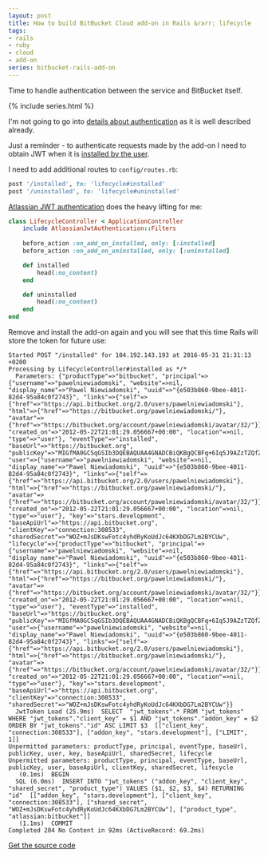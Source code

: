```yaml
---
layout: post
title: How to build BitBucket Cloud add-on in Rails &rarr; lifecycle
tags:
- rails
- ruby
- cloud
- add-on
series: bitbucket-rails-add-on
---
```

Time to handle authentication between the service and BitBucket itself.

{% include series.html %}

I'm not going to go into [details about authentication](https://developer.atlassian.com/bitbucket/concepts/authentication.html) as it is well described already.

Just a reminder - to authenticate requests made by the add-on I need to obtain JWT when it is [installed by the user](https://developer.atlassian.com/bitbucket/concepts/authentication.html#sign-lifecycle).

I need to add additional routes to `config/routes.rb`:

```ruby
post '/installed', to: 'lifecycle#installed'
post '/uninstalled', to: 'lifecycle#uninstalled'
```

[Atlassian JWT authentication](https://github.com/MeisterLabs/atlassian-jwt-authentication) does the heavy lifting for me:

```ruby
class LifecycleController < ApplicationController
	include AtlassianJwtAuthentication::Filters
	
	before_action :on_add_on_installed, only: [:installed]
	before_action :on_add_on_uninstalled, only: [:uninstalled]

	def installed
		head(:no_content)
	end

	def uninstalled
		head(:no_content)
	end
end
```

Remove and install the add-on again and you will see that this time Rails will store the token for future use:

```console
Started POST "/installed" for 104.192.143.193 at 2016-05-31 21:31:13 +0200
Processing by LifecycleController#installed as */*
  Parameters: {"productType"=>"bitbucket", "principal"=>{"username"=>"pawelniewiadomski", "website"=>nil, "display_name"=>"Pawel Niewiadomski", "uuid"=>"{e503b860-9bee-4011-82d4-95a84c0f2743}", "links"=>{"self"=>{"href"=>"https://api.bitbucket.org/2.0/users/pawelniewiadomski"}, "html"=>{"href"=>"https://bitbucket.org/pawelniewiadomski/"}, "avatar"=>{"href"=>"https://bitbucket.org/account/pawelniewiadomski/avatar/32/"}}, "created_on"=>"2012-05-22T21:01:29.056667+00:00", "location"=>nil, "type"=>"user"}, "eventType"=>"installed", "baseUrl"=>"https://bitbucket.org", "publicKey"=>"MIGfMA0GCSqGSIb3DQEBAQUAA4GNADCBiQKBgQCBFq+6Iq5J9AZzTZQfZEba9udHTIJToJnoDvWVHk8jKZIrMrVT1oJoAec84+nBhiO/8neqvbTlD7MeIb5aTDZo8YVhBKmQuEJ5RY56EakoR4x5oILsz/Ki5O4nGWSeTCCG1hj4heVsUi77umkYG5sZyHKNO+P+SwctTH1GEBDwswIDAQAB", "user"=>{"username"=>"pawelniewiadomski", "website"=>nil, "display_name"=>"Pawel Niewiadomski", "uuid"=>"{e503b860-9bee-4011-82d4-95a84c0f2743}", "links"=>{"self"=>{"href"=>"https://api.bitbucket.org/2.0/users/pawelniewiadomski"}, "html"=>{"href"=>"https://bitbucket.org/pawelniewiadomski/"}, "avatar"=>{"href"=>"https://bitbucket.org/account/pawelniewiadomski/avatar/32/"}}, "created_on"=>"2012-05-22T21:01:29.056667+00:00", "location"=>nil, "type"=>"user"}, "key"=>"stars.development", "baseApiUrl"=>"https://api.bitbucket.org", "clientKey"=>"connection:308533", "sharedSecret"=>"WOZ+mJsDKswFotc4yhdRyKoUdJc64KXbDG7Lm2BYCUw", "lifecycle"=>{"productType"=>"bitbucket", "principal"=>{"username"=>"pawelniewiadomski", "website"=>nil, "display_name"=>"Pawel Niewiadomski", "uuid"=>"{e503b860-9bee-4011-82d4-95a84c0f2743}", "links"=>{"self"=>{"href"=>"https://api.bitbucket.org/2.0/users/pawelniewiadomski"}, "html"=>{"href"=>"https://bitbucket.org/pawelniewiadomski/"}, "avatar"=>{"href"=>"https://bitbucket.org/account/pawelniewiadomski/avatar/32/"}}, "created_on"=>"2012-05-22T21:01:29.056667+00:00", "location"=>nil, "type"=>"user"}, "eventType"=>"installed", "baseUrl"=>"https://bitbucket.org", "publicKey"=>"MIGfMA0GCSqGSIb3DQEBAQUAA4GNADCBiQKBgQCBFq+6Iq5J9AZzTZQfZEba9udHTIJToJnoDvWVHk8jKZIrMrVT1oJoAec84+nBhiO/8neqvbTlD7MeIb5aTDZo8YVhBKmQuEJ5RY56EakoR4x5oILsz/Ki5O4nGWSeTCCG1hj4heVsUi77umkYG5sZyHKNO+P+SwctTH1GEBDwswIDAQAB", "user"=>{"username"=>"pawelniewiadomski", "website"=>nil, "display_name"=>"Pawel Niewiadomski", "uuid"=>"{e503b860-9bee-4011-82d4-95a84c0f2743}", "links"=>{"self"=>{"href"=>"https://api.bitbucket.org/2.0/users/pawelniewiadomski"}, "html"=>{"href"=>"https://bitbucket.org/pawelniewiadomski/"}, "avatar"=>{"href"=>"https://bitbucket.org/account/pawelniewiadomski/avatar/32/"}}, "created_on"=>"2012-05-22T21:01:29.056667+00:00", "location"=>nil, "type"=>"user"}, "key"=>"stars.development", "baseApiUrl"=>"https://api.bitbucket.org", "clientKey"=>"connection:308533", "sharedSecret"=>"WOZ+mJsDKswFotc4yhdRyKoUdJc64KXbDG7Lm2BYCUw"}}
  JwtToken Load (25.9ms)  SELECT  "jwt_tokens".* FROM "jwt_tokens" WHERE "jwt_tokens"."client_key" = $1 AND "jwt_tokens"."addon_key" = $2 ORDER BY "jwt_tokens"."id" ASC LIMIT $3  [["client_key", "connection:308533"], ["addon_key", "stars.development"], ["LIMIT", 1]]
Unpermitted parameters: productType, principal, eventType, baseUrl, publicKey, user, key, baseApiUrl, sharedSecret, lifecycle
Unpermitted parameters: productType, principal, eventType, baseUrl, publicKey, user, baseApiUrl, clientKey, sharedSecret, lifecycle
   (0.1ms)  BEGIN
  SQL (6.0ms)  INSERT INTO "jwt_tokens" ("addon_key", "client_key", "shared_secret", "product_type") VALUES ($1, $2, $3, $4) RETURNING "id"  [["addon_key", "stars.development"], ["client_key", "connection:308533"], ["shared_secret", "WOZ+mJsDKswFotc4yhdRyKoUdJc64KXbDG7Lm2BYCUw"], ["product_type", "atlassian:bitbucket"]]
   (1.1ms)  COMMIT
Completed 204 No Content in 92ms (ActiveRecord: 69.2ms)
```

[Get the source code](https://github.com/pawelniewie/bitbucket-rails-add-on/tree/tutorial/part-4)
